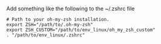 Add something like the following to the ~/.zshrc file

    # Path to your oh-my-zsh installation.
    export ZSH="/path/to/.oh-my-zsh"
    export ZSH_CUSTOM="/path/to/env_linux/oh_my_zsh_custom"
    . "/path/to/env_linux/.zshrc"
